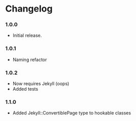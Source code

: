 # Changelog

### 1.0.0
- Initial release.

### 1.0.1
- Naming refactor

### 1.0.2
- Now requires Jekyll (oops)
- Added tests

### 1.1.0
- Added Jekyll::ConvertiblePage type to hookable classes

